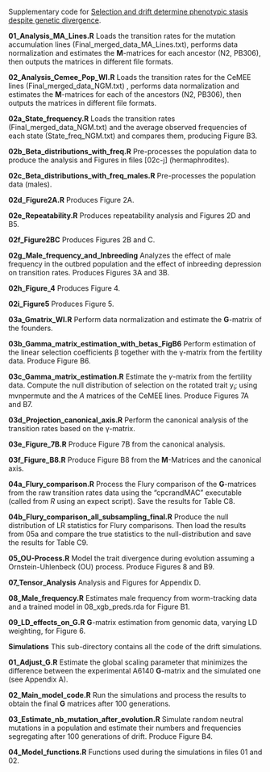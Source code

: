 Supplementary code for [Selection and drift determine phenotypic stasis despite genetic divergence](https://www.biorxiv.org/content/10.1101/778282v1.full).

**01_Analysis_MA_Lines.R**
Loads the transition rates for the mutation accumulation lines (Final_merged_data_MA_Lines.txt), performs data normalization and estimates the **M**-matrices for each ancestor (N2, PB306), then outputs the matrices in different file formats.

**02_Analysis_Cemee_Pop_WI.R**
Loads the transition rates for the CeMEE lines (Final_merged_data_NGM.txt) , performs data normalization and estimates the **M**-matrices for each of the ancestors (N2, PB306), then outputs the matrices in different file formats.

**02a_State_frequency.R**
Loads the transition rates (Final_merged_data_NGM.txt) and the average observed frequencies of each state (State_freq_NGM.txt) and compares them, producing Figure B3.

**02b_Beta_distributions_with_freq.R**
Pre-processes the population data to produce the analysis and Figures in files [02c-j] (hermaphrodites).

**02c_Beta_distributions_with_freq_males.R**
Pre-processes the population data (males).

**02d_Figure2A.R**
Produces Figure 2A.
	
**02e_Repeatability.R**
Produces repeatability analysis and Figures 2D and B5.

**02f_Figure2BC**
Produces Figures 2B and C.

**02g_Male_frequency_and_Inbreeding**
Analyzes the effect of male frequency in the outbred population and the effect of inbreeding depression on transition rates. Produces Figures 3A and 3B.

**02h_Figure_4**
Produces Figure 4.

**02i_Figure5**
Produces Figure 5.

**03a_Gmatrix_WI.R**
Perform data normalization and estimate the **G**-matrix of the founders.

**03b_Gamma_matrix_estimation_with_betas_FigB6**
Perform estimation of the linear selection coefficients &beta; together with the &gamma;-matrix from the fertility data. Produce Figure B6.

**03c_Gamma_matrix_estimation.R**
Estimate the $\gamma$-matrix from the fertility data. Compute the null distribution of selection on the rotated trait y<sub>i</sub>; using mvnpermute and the *A* matrices of the CeMEE lines. Produce Figures 7A and B7.

**03d_Projection_canonical_axis.R**
Perform the canonical analysis of the transition rates based on the &gamma;-matrix.

**03e_Figure_7B.R**
Produce Figure 7B from the canonical analysis.

**03f_Figure_B8.R**
Produce Figure B8 from the **M**-Matrices and the canonical axis.

**04a_Flury_comparison.R**
Process the Flury comparison of the **G**-matrices from the raw transition rates data using the “cpcrandMAC” executable (called from *R* using an expect script). Save the results for Table C8.

**04b_Flury_comparison_all_subsampling_final.R**
Produce the null distribution of LR statistics for Flury comparisons. Then load the results from 05a and compare the true statistics to the null-distribution and save the results for Table C9.

**05_OU-Process.R**
Model the trait divergence during evolution assuming a Ornstein-Uhlenbeck (OU) process. Produce Figures 8 and B9.

**07_Tensor_Analysis**
Analysis and Figures for Appendix D.

**08_Male_frequency.R**
Estimates male frequency from worm-tracking data and a trained model in 08_xgb_preds.rda for Figure B1.

**09_LD_effects_on_G.R**
**G**-matrix estimation from genomic data, varying LD weighting, for Figure 6. 

**Simulations**
This sub-directory contains all the code of the drift simulations.

**01_Adjust_G.R**
Estimate the global scaling parameter that minimizes the difference between the experimental A6140 **G**-matrix and the simulated one (see Appendix A).

**02_Main_model_code.R**
Run the simulations and process the results to obtain the final **G** matrices after 100 generations.

**03_Estimate_nb_mutation_after_evolution.R**
Simulate random neutral mutations in a population and estimate their numbers and frequencies segregating after 100 generations of drift. Produce Figure B4.

**04_Model_functions.R**
Functions used during the simulations in files 01 and 02.




